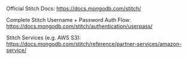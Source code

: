 Official Stitch Docs: https://docs.mongodb.com/stitch/

Complete Stitch Username + Password Auth Flow: https://docs.mongodb.com/stitch/authentication/userpass/

Stitch Services (e.g. AWS S3): https://docs.mongodb.com/stitch/reference/partner-services/amazon-service/
